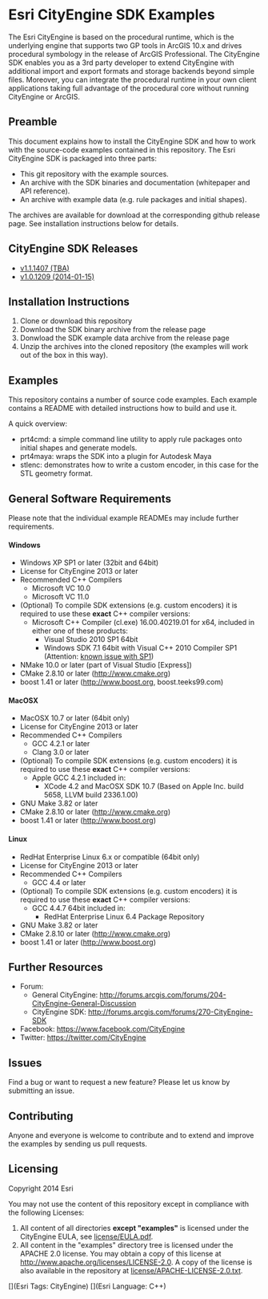 # Esri CityEngine SDK Examples

The Esri CityEngine is based on the procedural runtime, which is the underlying engine that supports two GP tools in ArcGIS 10.x and drives procedural symbology in the release of ArcGIS Professional. The CityEngine SDK enables you as a 3rd party developer to extend CityEngine with additional import and export formats and storage backends beyond simple files. Moreover, you can integrate the procedural runtime in your own client applications taking full advantage of the procedural core without running CityEngine or ArcGIS.

## Preamble

This document explains how to install the CityEngine SDK and how to work with the source-code examples contained in this repository. The Esri CityEngine SDK is packaged into three parts:
- This git repository with the example sources.
- An archive with the SDK binaries and documentation (whitepaper and API reference).
- An archive with example data (e.g. rule packages and initial shapes).

The archives are available for download at the corresponding github release page. See installation instructions below for details.

## CityEngine SDK Releases
- [v1.1.1407 (TBA)](https://github.com/Esri/esri-cityengine-sdk/releases/tag/1.1.1407)
- [v1.0.1209 (2014-01-15)](https://github.com/Esri/esri-cityengine-sdk/releases/tag/1.0.1209)

## Installation Instructions
1. Clone or download this repository
2. Download the SDK binary archive from the release page
3. Donwload the SDK example data archive from the release page
4. Unzip the archives into the cloned repository (the examples will work out of the box in this way).

## Examples
This repository contains a number of source code examples. Each example contains a README with detailed instructions how to build and use it.

A quick overview:
- prt4cmd: a simple command line utility to apply rule packages onto initial shapes and generate models.
- prt4maya: wraps the SDK into a plugin for Autodesk Maya
- stlenc: demonstrates how to write a custom encoder, in this case for the STL geometry format.

## General Software Requirements
Please note that the individual example READMEs may include further requirements.

#### Windows
* Windows XP SP1 or later (32bit and 64bit)
* License for CityEngine 2013 or later
* Recommended C++ Compilers
    * Microsoft VC 10.0
    * Microsoft VC 11.0
* (Optional) To compile SDK extensions (e.g. custom encoders) it is required to use these **exact** C++ compiler versions:
    * Microsoft C++ Compiler (cl.exe) 16.00.40219.01 for x64, included in either one of these products:
        * Visual Studio 2010 SP1 64bit
        * Windows SDK 7.1 64bit with Visual C++ 2010 Compiler SP1 (Attention: [known issue with SP1](https://connect.microsoft.com/VisualStudio/feedback/details/660584))
* NMake 10.0 or later (part of Visual Studio [Express])
* CMake 2.8.10 or later (http://www.cmake.org)
* boost 1.41 or later (http://www.boost.org, boost.teeks99.com)

#### MacOSX
* MacOSX 10.7 or later (64bit only)
* License for CityEngine 2013 or later
* Recommended C++ Compilers
    * GCC 4.2.1 or later
    * Clang 3.0 or later
* (Optional) To compile SDK extensions (e.g. custom encoders) it is required to use these **exact** C++ compiler versions:
    * Apple GCC 4.2.1 included in:
        * XCode 4.2 and MacOSX SDK 10.7 (Based on Apple Inc. build 5658, LLVM build 2336.1.00)
* GNU Make 3.82 or later
* CMake 2.8.10 or later (http://www.cmake.org)
* boost 1.41 or later (http://www.boost.org)

#### Linux
* RedHat Enterprise Linux 6.x or compatible (64bit only)
* License for CityEngine 2013 or later
* Recommended C++ Compilers
    * GCC 4.4 or later
* (Optional) To compile SDK extensions (e.g. custom encoders) it is required to use these **exact** C++ compiler versions:
    * GCC 4.4.7 64bit included in:
        * RedHat Enterprise Linux 6.4 Package Repository
* GNU Make 3.82 or later
* CMake 2.8.10 or later (http://www.cmake.org)
* boost 1.41 or later (http://www.boost.org)

## Further Resources
* Forum: 
    * General CityEngine: http://forums.arcgis.com/forums/204-CityEngine-General-Discussion
    * CityEngine SDK: http://forums.arcgis.com/forums/270-CityEngine-SDK
* Facebook: https://www.facebook.com/CityEngine
* Twitter: https://twitter.com/CityEngine

## Issues

Find a bug or want to request a new feature?  Please let us know by submitting an issue.

## Contributing

Anyone and everyone is welcome to contribute and to extend and improve the examples by sending us pull requests.

## Licensing

Copyright 2014 Esri

You may not use the content of this repository except in compliance with the following Licenses:
  1. All content of all directories **except "examples"** is licensed under the CityEngine EULA, see [license/EULA.pdf](license/EULA.pdf).
  2. All content in the "examples" directory tree is licensed under the APACHE 2.0 license. You may obtain a copy of this license at http://www.apache.org/licenses/LICENSE-2.0. A copy of the license is also available in the repository at [license/APACHE-LICENSE-2.0.txt](license/APACHE-LICENSE-2.0.txt).

[](Esri Tags: CityEngine)
[](Esri Language: C++)
